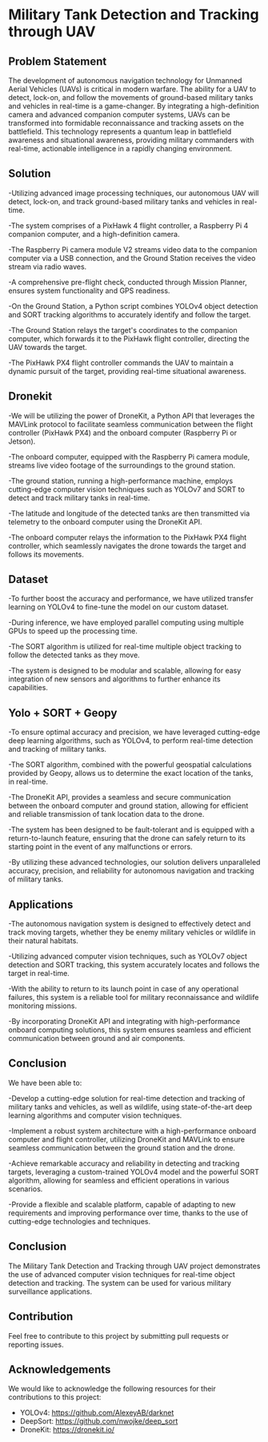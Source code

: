 # Military Tank Detection and Tracking through UAV

## Problem Statement

The development of autonomous navigation technology for Unmanned Aerial Vehicles (UAVs) is critical in modern warfare. The ability for a UAV to detect, lock-on, and follow the movements of ground-based military tanks and vehicles in real-time is a game-changer. By integrating a high-definition camera and advanced companion computer systems, UAVs can be transformed into formidable reconnaissance and tracking assets on the battlefield. This technology represents a quantum leap in battlefield awareness and situational awareness, providing military commanders with real-time, actionable intelligence in a rapidly changing environment.


## Solution


-Utilizing advanced image processing techniques, our autonomous UAV will detect, lock-on, and track ground-based military tanks and vehicles in real-time.

-The system comprises of a PixHawk 4 flight controller, a Raspberry Pi 4 companion computer, and a high-definition camera.

-The Raspberry Pi camera module V2 streams video data to the companion computer via a USB connection, and the Ground Station receives the video stream via radio waves.

-A comprehensive pre-flight check, conducted through Mission Planner, ensures system functionality and GPS readiness.

-On the Ground Station, a Python script combines YOLOv4 object detection and SORT tracking algorithms to accurately identify and follow the target.

-The Ground Station relays the target's coordinates to the companion computer, which forwards it to the PixHawk flight controller, directing the UAV towards the target.

-The PixHawk PX4 flight controller commands the UAV to maintain a dynamic pursuit of the target, providing real-time situational awareness.


## Dronekit

-We will be utilizing the power of DroneKit, a Python API that leverages the MAVLink protocol to facilitate seamless communication between the flight controller (PixHawk PX4) and the onboard computer (Raspberry Pi or Jetson).

-The onboard computer, equipped with the Raspberry Pi camera module, streams live video footage of the surroundings to the ground station.

-The ground station, running a high-performance machine, employs cutting-edge computer vision techniques such as YOLOv7 and SORT to detect and track military tanks in real-time.

-The latitude and longitude of the detected tanks are then transmitted via telemetry to the onboard computer using the DroneKit API.

-The onboard computer relays the information to the PixHawk PX4 flight controller, which seamlessly navigates the drone towards the target and follows its movements.


## Dataset

-To further boost the accuracy and performance, we have utilized transfer learning on YOLOv4 to fine-tune the model on our custom dataset.

-During inference, we have employed parallel computing using multiple GPUs to speed up the processing time.

-The SORT algorithm is utilized for real-time multiple object tracking to follow the detected tanks as they move.

-The system is designed to be modular and scalable, allowing for easy integration of new sensors and algorithms to further enhance its capabilities.


## Yolo + SORT + Geopy

-To ensure optimal accuracy and precision, we have leveraged cutting-edge deep learning algorithms, such as YOLOv4, to perform real-time detection and tracking of military tanks.

-The SORT algorithm, combined with the powerful geospatial calculations provided by Geopy, allows us to determine the exact location of the tanks, in real-time.

-The DroneKit API, provides a seamless and secure communication between the onboard computer and ground station, allowing for efficient and reliable transmission of tank location data to the drone.

-The system has been designed to be fault-tolerant and is equipped with a return-to-launch feature, ensuring that the drone can safely return to its starting point in the event of any malfunctions or errors.

-By utilizing these advanced technologies, our solution delivers unparalleled accuracy, precision, and reliability for autonomous navigation and tracking of military tanks.



## Applications

-The autonomous navigation system is designed to effectively detect and track moving targets, whether they be enemy military vehicles or wildlife in their natural habitats.

-Utilizing advanced computer vision techniques, such as YOLOv7 object detection and SORT tracking, this system accurately locates and follows the target in real-time.

-With the ability to return to its launch point in case of any operational failures, this system is a reliable tool for military reconnaissance and wildlife monitoring missions.

-By incorporating DroneKit API and integrating with high-performance onboard computing solutions, this system ensures seamless and efficient communication between ground and air components.

## Conclusion

We have been able to:

-Develop a cutting-edge solution for real-time detection and tracking of military tanks and vehicles, as well as wildlife, using state-of-the-art deep learning algorithms and computer vision techniques.

-Implement a robust system architecture with a high-performance onboard computer and flight controller, utilizing DroneKit and MAVLink to ensure seamless communication between the ground station and the drone.

-Achieve remarkable accuracy and reliability in detecting and tracking targets, leveraging a custom-trained YOLOv4 model and the powerful SORT algorithm, allowing for seamless and efficient operations in various scenarios.

-Provide a flexible and scalable platform, capable of adapting to new requirements and improving performance over time, thanks to the use of cutting-edge technologies and techniques.


## Conclusion
The Military Tank Detection and Tracking through UAV project demonstrates the use of advanced computer vision techniques for real-time object detection and tracking. The system can be used for various military surveillance applications.

## Contribution
Feel free to contribute to this project by submitting pull requests or reporting issues.


## Acknowledgements
We would like to acknowledge the following resources for their contributions to this project:
- YOLOv4: https://github.com/AlexeyAB/darknet
- DeepSort: https://github.com/nwojke/deep_sort
- DroneKit: https://dronekit.io/


